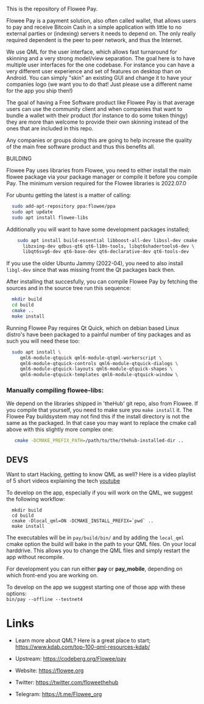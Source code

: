 This is the repository of Flowee Pay.

Flowee Pay is a payment solution, also often called wallet, that allows
users to pay and receive Bitcoin Cash in a simple application with little
to no external parties or (indexing) servers it needs to depend on.
The only really required dependent is the peer to peer network, and thus
the Internet.

We use QML for the user interface, which allows fast turnaround for
skinning and a very strong model/view separation. The goal here is to have
multiple user interfaces for the one codebase. For instance you can have
a very different user experience and set of features on desktop than on
Android. You can simply "skin" an existing GUI and change it to have your
companies logo (we want you to do that! Just please use a different name
for the app you ship then!)


The goal of having a Free Software product like Flowee Pay is that average
users can use the community client and when companies that want to bundle a
wallet with their product (for instance to do some token thingy) they are
more than welcome to provide their own skinning instead of the ones that
are included in this repo.

Any companies or groups doing this are going to help increase the quality
of the main free software product and thus this benefits all.


BUILDING

Flowee Pay uses libraries from Flowee, you need to
either install the main flowee package via your package manager
or compile it before you compile Pay.
The minimum version required for the Flowee libraries is 2022.07.0

For ubuntu getting the latest is a matter of calling:

``` sh
  sudo add-apt-repository ppa:flowee/ppa
  sudo apt update
  sudo apt install flowee-libs
```

Additionally you will want to have some development packages installed;

``` sh
    sudo apt install build-essential libboost-all-dev libssl-dev cmake \
      libzxing-dev qdbus-qt6 qt6-l10n-tools, libqt6shadertools6-dev \
      libqt6svg6-dev qt6-base-dev qt6-declarative-dev qt6-tools-dev
```

If you use the older Ubuntu Jammy (2022-04), you need to also install
 `libgl-dev` since that was missing fromt the Qt packages back then.

After installing that succesfully, you can compile Flowee Pay by fetching
the sources and in the source tree run this sequence:

``` sh
  mkdir build
  cd build
  cmake ..
  make install
```

Running Flowee Pay requires Qt Quick, which on debian based Linux distro's
have been packaged to a painful number of tiny packages and as such you
will need these too:

``` sh
  sudo apt install \
     qml6-module-qtquick qml6-module-qtqml-workerscript \
     qml6-module-qtquick-controls qml6-module-qtquick-dialogs \
     qml6-module-qtquick-layouts qml6-module-qtquick-shapes \
     qml6-module-qtquick-templates qml6-module-qtquick-window \
```


### Manually compiling flowee-libs:

We depend on the libraries shipped in 'theHub' git repo, also from Flowee.
If you compile that yourself, you need to make sure you `make install` it.
The Flowee Pay buildsystem may not find this if the install directory is not the
same as the packaged. In that case you may want to replace the cmake call
above with this slightly more complex one:

``` sh
   cmake -DCMAKE_PREFIX_PATH=/path/to/the/thehub-installed-dir ..
```

## DEVS

Want to start Hacking, getting to know QML as well? Here is a video playlist of 5 short
videos explaining the tech [youtube](https://www.youtube.com/playlist?list=PL6CJYn40gN6h3usMQY3BSZJs08isz3jqa)

To develop on the app, especially if you will work on the QML, we suggest the
following workflow:

```
  mkdir build
  cd build
  cmake -Dlocal_qml=ON -DCMAKE_INSTALL_PREFIX=`pwd` ..
  make install
```

The executables will be in `pay/build/bin/` and by adding the `local_qml`
cmake option the build will bake in the path to your QML files. On
your local harddrive. This allows you to change the QML files and simply
restart the app without recompile.

For development you can run either **pay** or **pay_mobile**, depending on which
front-end you are working on.

To develop on the app we suggest starting one of those app with these
options:  
`bin/pay --offline --testnet4`


# Links

* Learn more about QML? Here is a great place to start; https://www.kdab.com/top-100-qml-resources-kdab/

* Upstream: https://codeberg.org/Flowee/pay
* Website: https://flowee.org
* Twitter: https://twitter.com/floweethehub
* Telegram: https://t.me/Flowee_org
